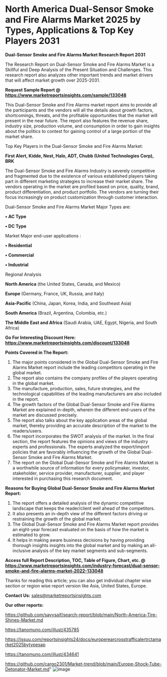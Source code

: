 # North America Dual-Sensor Smoke and Fire Alarms Market 2025 by Types, Applications & Top Key Players 2031

<strong>Dual-Sensor Smoke and Fire Alarms Market Research Report 2031</strong>

The Research Report on Dual-Sensor Smoke and Fire Alarms Market is a Skillful and Deep Analysis of the Present Situation and Challenges. This research report also analyzes other important trends and market drivers that will affect market growth over 2025-2031.

<strong>Request Sample Report @ <a href=https://www.marketreportsinsights.com/sample/133048>https://www.marketreportsinsights.com/sample/133048</a></strong>

This Dual-Sensor Smoke and Fire Alarms market report aims to provide all the participants and the vendors will all the details about growth factors, shortcomings, threats, and the profitable opportunities that the market will present in the near future. The report also features the revenue share, industry size, production volume, and consumption in order to gain insights about the politics to contest for gaining control of a large portion of the market share.

Top Key Players in the Dual-Sensor Smoke and Fire Alarms Market:

<strong>First Alert, Kidde, Nest, Halo, ADT, Chubb (United Technologies Corp), BRK</strong>

The Dual-Sensor Smoke and Fire Alarms Industry is severely competitive and fragmented due to the existence of various established players taking part in different marketing strategies to increase their market share. The vendors operating in the market are profiled based on price, quality, brand, product differentiation, and product portfolio. The vendors are turning their focus increasingly on product customization through customer interaction.

Dual-Sensor Smoke and Fire Alarms Market Major Types are:

<strong>• AC Type

• DC Type</strong>

Market Major end-user applications :

<strong>• Residential

• Commercial

• Industrial</strong>

Regional Analysis

</u><strong><b>North America</b></strong> (the United States, Canada, and Mexico)

<strong><b>Europe </b></strong>(Germany, France, UK, Russia, and Italy)

<strong><b>Asia-Pacific</b></strong> (China, Japan, Korea, India, and Southeast Asia)

<strong><b>South America</b></strong> (Brazil, Argentina, Colombia, etc.)

<strong><b>The Middle East and Africa</b></strong> (Saudi Arabia, UAE, Egypt, Nigeria, and South Africa)

<strong>Go For Interesting Discount Here: <a href=https://www.marketreportsinsights.com/discount/133048>https://www.marketreportsinsights.com/discount/133048</a></strong>

<strong>Points Covered in The Report:</strong>
<ol>
  <li>The major points considered in the Global Dual-Sensor Smoke and Fire Alarms Market report include the leading competitors operating in the global market.</li>
  <li>The report also contains the company profiles of the players operating in the global market.</li>
  <li>The manufacture, production, sales, future strategies, and the technological capabilities of the leading manufacturers are also included in the report.</li>
  <li>The growth factors of the Global Dual-Sensor Smoke and Fire Alarms Market are explained in-depth, wherein the different end-users of the market are discussed precisely.</li>
  <li>The report also talks about the key application areas of the global market, thereby providing an accurate description of the market to the readers/users.</li>
  <li>The report incorporates the SWOT analysis of the market. In the final section, the report features the opinions and views of the industry experts and professionals. The experts analyzed the export/import policies that are favorably influencing the growth of the Global Dual-Sensor Smoke and Fire Alarms Market.</li>
  <li>The report on the Global Dual-Sensor Smoke and Fire Alarms Market is a worthwhile source of information for every policymaker, investor, stakeholder, service provider, manufacturer, supplier, and player interested in purchasing this research document.</li>
</ol>
<strong>Reasons for Buying Global Dual-Sensor Smoke and Fire Alarms Market Report:</strong>

<ol>
  <li>The report offers a detailed analysis of the dynamic competitive landscape that keeps the reader/client well ahead of the competitors.</li>
  <li>It also presents an in-depth view of the different factors driving or restraining the growth of the global market.</li>
  <li>The Global Dual-Sensor Smoke and Fire Alarms Market report provides an eight-year forecast evaluated on the basis of how the market is estimated to grow.</li>
  <li>It helps in making aware business decisions by having providing thorough insights insights into the global market and by making an all-inclusive analysis of the key market segments and sub-segments.</li>
</ol>
<strong>Access full Report Description, TOC, Table of Figure, Chart, etc. @ <a href=https://www.marketreportsinsights.com/industry-forecast/dual-sensor-smoke-and-fire-alarms-market-2022-133048>https://www.marketreportsinsights.com/industry-forecast/dual-sensor-smoke-and-fire-alarms-market-2022-133048</a></strong>


Thanks for reading this article; you can also get individual chapter wise section or region wise report version like Asia, United States, Europe.

<strong>Contact Us:</strong>
sales@marketreportsinsights.com

<strong>Our other reports:</strong>

<a href=https://github.com/sayysaif/search-report/blob/main/North-America-Tire-Shines-Market.md>https://github.com/sayysaif/search-report/blob/main/North-America-Tire-Shines-Market.md</a>

<a href=https://tanomuno.com/illust/435785>https://tanomuno.com/illust/435785</a>

<a href=https://issuu.com/reportsinsights24/docs/europerearcrosstrafficalertrctamarket2025bytypesap>https://issuu.com/reportsinsights24/docs/europerearcrosstrafficalertrctamarket2025bytypesap</a>

<a href=https://tanomuno.com/illust/434641>https://tanomuno.com/illust/434641</a>

<a href=https://github.com/cargo2301/Market-trend/blob/main/Europe-Shock-Tube-Detonator-Market.md>https://github.com/cargo2301/Market-trend/blob/main/Europe-Shock-Tube-Detonator-Market.md</a>"
![image](https://github.com/user-attachments/assets/b0f4ca6f-6d64-4c2e-9e80-c1cf9559accf)
